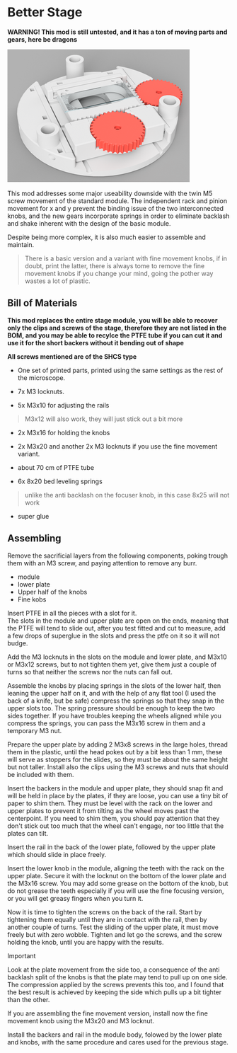 # Better Stage

**WARNING! This mod is still untested, and it has a ton of moving parts and gears, here be dragons**

![/Mods/Stage/Better%20Stage/render.png](/Mods/Stage/Better%20Stage/render.png)

This mod addresses some major useability downside with the twin M5 screw movement of the standard module.
The independent rack and pinion movement for x and y prevent the binding issue of the two interconnected knobs, and the new gears incorporate springs in order to eliminate backlash and shake inherent with the design of the basic module.

Despite being more complex, it is also much easier to assemble and maintain.

> There is a basic version and a variant with fine movement knobs, if in doubt, print the latter, there is always tome to remove the fine movement knobs if you change your mind, going the pother way wastes a lot of plastic.

## Bill of Materials

**This mod replaces the entire stage module, you will be able to recover only the clips and screws of the stage, therefore they are not listed in the BOM, and you may be able to recylce the PTFE tube if you can cut it and use it for the short backers without it bending out of shape**

**All screws mentioned are of the SHCS type**

- One set of printed parts, printed using the same settings as the rest of the microscope.  

- 7x M3 locknuts.

- 5x M3x10 for adjusting the rails 
> M3x12 will also work, they will just stick out a bit more

- 2x M3x16 for holding the knobs

- 2x M3x20 and another 2x M3 locknuts if you use the fine movement variant.

- about 70 cm of PTFE tube

- 6x 8x20 bed leveling springs 
>unlike the anti backlash on the focuser knob, in this case 8x25 will not work
  
- super glue  

## Assembling

Remove the sacrificial layers from the following components, poking trough them with an M3 screw, and paying attention to remove any burr.

- module 
- lower plate 
- Upper half of the knobs
- Fine kobs 

Insert PTFE in all the pieces with a slot for it.  
The slots in the module and upper plate are open on the ends, meaning that the PTFE will tend to slide out, after you test fitted and cut to measure, add a few drops of superglue in the slots and press the ptfe on it so it will not budge.

Add the M3 locknuts in the slots on the module and lower plate, and M3x10 or M3x12 screws, but to not tighten them yet, give them just a couple of turns so that neither the screws nor the nuts can fall out. 

Assemble the knobs by placing springs in the slots of the lower half, then leaning the upper half on it, and with the help of any flat tool (I used the back of a knife, but be safe) compress the springs so that they snap in the upper slots too.
The spring pressure should be enough to keep the two sides together. If you have troubles keeping the wheels aligned while you compress the springs, you can pass the M3x16 screw in them and a temporary M3 nut. 

Prepare the upper plate by adding 2 M3x8 screws in the large holes, thread them in the plastic, until the head pokes out by a bit less than 1 mm, these will serve as stoppers for the slides, so they must be about the same height but not taller.
Install also the clips using the M3 screws and nuts that should be included with them.

Insert the backers in the module and upper plate, they should snap fit and will be held in place by the plates, if they are loose, you can use a tiny bit of paper to shim them.
They must be level with the rack on the lower and upper plates to prevent it from tilting as the wheel moves past the centerpoint.
If you need to shim them, you should pay attention that they don't stick out too much that the wheel can't engage, nor too little that the plates can tilt.

Insert the rail in the back of the lower plate, followed by the upper plate which should slide in place freely.

Insert the lower knob in the module, aligning the teeth with the rack on the upper plate.
Secure it with the locknut on the bottom of the lower plate and the M3x16 screw.
You may add some grease on the bottom of the knob, but do not grease the teeth especially if you will use the fine focusing version, or you will get greasy fingers when you turn it. 

Now it is time to tighten the screws on the back of the rail.
Start by tightening them equally until they are in contact with the rail, then by another couple of turns.
Test the sliding of the upper plate, it must move freely but with zero wobble.
Tighten and let go the screws, and the screw holding the knob, until you are happy with the results.

> [!IMPORTANT]
> Look at the plate movement from the side too, a consequence of the anti backlash split of the knobs is that the plate may tend to pull up on one side. 
> The compression applied by the screws prevents this too, and I found that the best result is achieved by keeping the side which pulls up a bit tighter than the other.

If you are assembling the fine movement version, install now the fine movement knob using the M3x20 and M3 locknut.

Install the backers and rail in the module body, folowed by the lower plate and knobs, with the same procedure and cares used for the previous stage.
